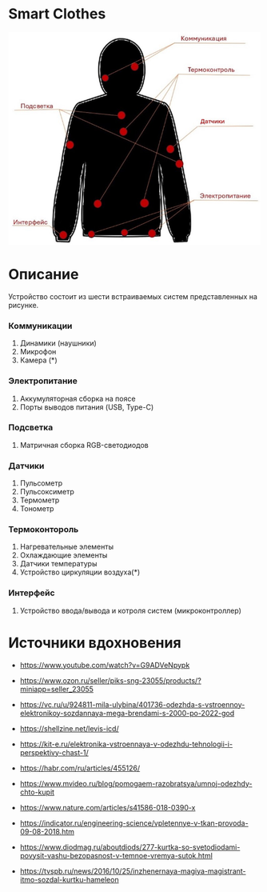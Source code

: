 # Smart Clothes
![](wear.jpg)

# Описание
Устройство состоит из шести встраиваемых систем представленных на рисунке.
### Коммуникации
  1. Динамики (наушники)
  2. Микрофон
  3. Камера (*)
### Электропитание 
  1. Аккумуляторная сборка на поясе
  2. Порты выводов питания (USB, Type-C)
### Подсветка
  1. Матричная сборка RGB-светодиодов
### Датчики
  1. Пульсометр
  2. Пульсоксиметр
  3. Термометр
  4. Тонометр
### Термоконтороль
  1. Нагревательные элементы
  2. Охлаждающие элементы
  3. Датчики температуры
  4. Устройство циркуляции воздуха(*)
### Интерфейс
  1. Устройство ввода/вывода и котроля систем (микроконтроллер)


# Источники вдохновения
* https://www.youtube.com/watch?v=G9ADVeNpypk

* https://www.ozon.ru/seller/piks-sng-23055/products/?miniapp=seller_23055

* https://vc.ru/u/924811-mila-ulybina/401736-odezhda-s-vstroennoy-elektronikoy-sozdannaya-mega-brendami-s-2000-po-2022-god

* https://shellzine.net/levis-icd/

* https://kit-e.ru/elektronika-vstroennaya-v-odezhdu-tehnologii-i-perspektivy-chast-1/

* https://habr.com/ru/articles/455126/

* https://www.mvideo.ru/blog/pomogaem-razobratsya/umnoj-odezhdy-chto-kupit

* https://www.nature.com/articles/s41586-018-0390-x

* https://indicator.ru/engineering-science/vpletennye-v-tkan-provoda-09-08-2018.htm

* https://www.diodmag.ru/aboutdiods/277-kurtka-so-svetodiodami-povysit-vashu-bezopasnost-v-temnoe-vremya-sutok.html

* https://tvspb.ru/news/2016/10/25/inzhenernaya-magiya-magistrant-itmo-sozdal-kurtku-hameleon
